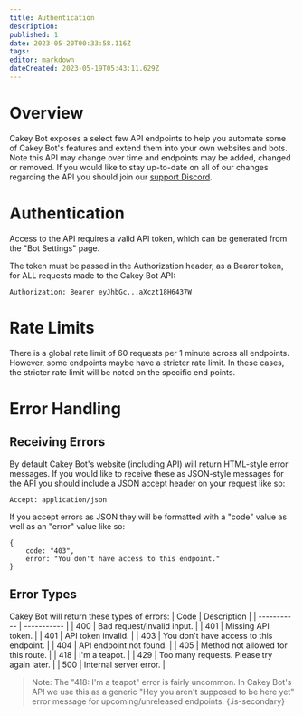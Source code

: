 ```yaml
---
title: Authentication
description: 
published: 1
date: 2023-05-20T00:33:58.116Z
tags: 
editor: markdown
dateCreated: 2023-05-19T05:43:11.629Z
---
```


# Overview
Cakey Bot exposes a select few API endpoints to help you automate some of Cakey Bot's features and extend them into your own websites and bots. Note this API may change over time and endpoints may be added, changed or removed. If you would like to stay up-to-date on all of our changes regarding the API you should join our [support Discord](https://cakeybot.app/discord).

# Authentication
Access to the API requires a valid API token, which can be generated from the "Bot Settings" page.

The token must be passed in the Authorization header, as a Bearer token, for ALL requests made to the Cakey Bot API:

```
Authorization: Bearer eyJhbGc...aXczt18H6437W
```

# Rate Limits
There is a global rate limit of 60 requests per 1 minute across all endpoints. However, some endpoints maybe have a stricter rate limit. In these cases, the stricter rate limit will be noted on the specific end points.

# Error Handling
## Receiving Errors
By default Cakey Bot's website (including API) will return HTML-style error messages. If you would like to receive these as JSON-style messages for the API you should include a JSON accept header on your request like so:

```
Accept: application/json
```

If you accept errors as JSON they will be formatted with a "code" value as well as an "error" value like so:
```
{
	code: "403",
	error: "You don't have access to this endpoint."
}
```

## Error Types
Cakey Bot will return these types of errors:
| Code      | Description |
| ----------- | ----------- |
| 400 | Bad request/invalid input. |
| 401 | Missing API token. |
| 401 | API token invalid. |
| 403 | You don't have access to this endpoint. |
| 404 | API endpoint not found. |
| 405 | Method not allowed for this route. |
| 418 | I'm a teapot. |
| 429 | Too many requests. Please try again later. |
| 500 | Internal server error. |

> Note: The "418: I'm a teapot" error is fairly uncommon. In Cakey Bot's API we use this as a generic "Hey you aren't supposed to be here yet" error message for upcoming/unreleased endpoints.
{.is-secondary}
